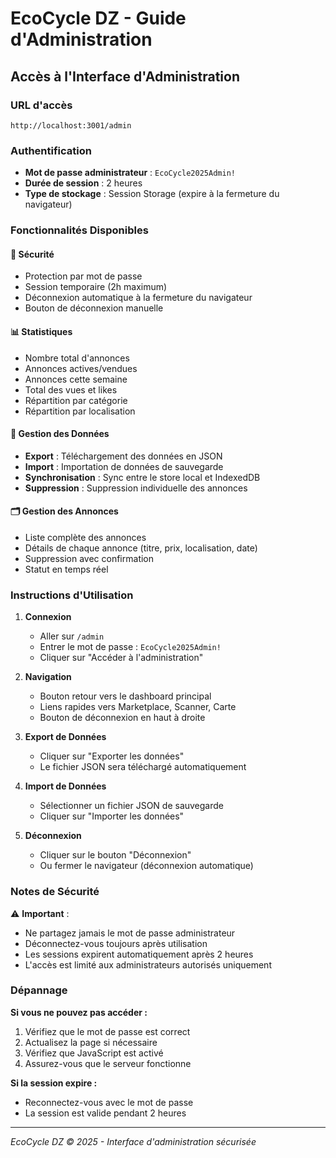 # EcoCycle DZ - Guide d'Administration

## Accès à l'Interface d'Administration

### URL d'accès
```
http://localhost:3001/admin
```

### Authentification
- **Mot de passe administrateur** : `EcoCycle2025Admin!`
- **Durée de session** : 2 heures
- **Type de stockage** : Session Storage (expire à la fermeture du navigateur)

### Fonctionnalités Disponibles

#### 🔐 Sécurité
- Protection par mot de passe
- Session temporaire (2h maximum)
- Déconnexion automatique à la fermeture du navigateur
- Bouton de déconnexion manuelle

#### 📊 Statistiques
- Nombre total d'annonces
- Annonces actives/vendues
- Annonces cette semaine
- Total des vues et likes
- Répartition par catégorie
- Répartition par localisation

#### 💾 Gestion des Données
- **Export** : Téléchargement des données en JSON
- **Import** : Importation de données de sauvegarde
- **Synchronisation** : Sync entre le store local et IndexedDB
- **Suppression** : Suppression individuelle des annonces

#### 🗂️ Gestion des Annonces
- Liste complète des annonces
- Détails de chaque annonce (titre, prix, localisation, date)
- Suppression avec confirmation
- Statut en temps réel

### Instructions d'Utilisation

1. **Connexion**
   - Aller sur `/admin`
   - Entrer le mot de passe : `EcoCycle2025Admin!`
   - Cliquer sur "Accéder à l'administration"

2. **Navigation**
   - Bouton retour vers le dashboard principal
   - Liens rapides vers Marketplace, Scanner, Carte
   - Bouton de déconnexion en haut à droite

3. **Export de Données**
   - Cliquer sur "Exporter les données"
   - Le fichier JSON sera téléchargé automatiquement

4. **Import de Données**
   - Sélectionner un fichier JSON de sauvegarde
   - Cliquer sur "Importer les données"

5. **Déconnexion**
   - Cliquer sur le bouton "Déconnexion" 
   - Ou fermer le navigateur (déconnexion automatique)

### Notes de Sécurité

⚠️ **Important** : 
- Ne partagez jamais le mot de passe administrateur
- Déconnectez-vous toujours après utilisation
- Les sessions expirent automatiquement après 2 heures
- L'accès est limité aux administrateurs autorisés uniquement

### Dépannage

**Si vous ne pouvez pas accéder :**
1. Vérifiez que le mot de passe est correct
2. Actualisez la page si nécessaire
3. Vérifiez que JavaScript est activé
4. Assurez-vous que le serveur fonctionne

**Si la session expire :**
- Reconnectez-vous avec le mot de passe
- La session est valide pendant 2 heures

---

*EcoCycle DZ © 2025 - Interface d'administration sécurisée*
